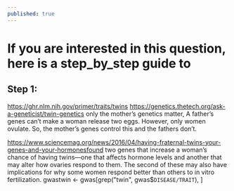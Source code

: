 ```yaml
---
published: true
---
```

# If you are interested in this question, here is a step_by_step guide to


## Step 1:
https://ghr.nlm.nih.gov/primer/traits/twins
https://genetics.thetech.org/ask-a-geneticist/twin-genetics
only the mother’s genetics matter,
A father’s genes can’t make a woman release two eggs.
However, only women ovulate. So, the mother’s genes control this and the fathers don’t.


https://www.sciencemag.org/news/2016/04/having-fraternal-twins-your-genes-and-your-hormonesfound two genes that increase a woman’s chance of having twins—one that affects hormone levels and another that may alter how ovaries respond to them. The second of these may also have implications for why some women respond better than others to in vitro fertilization.
gwastwin <- gwas[grep("twin", gwas$`DISEASE/TRAIT`), ]

